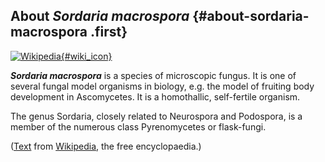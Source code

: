 About *Sordaria macrospora* {#about-sordaria-macrospora .first}
---------------------------

[![Wikipedia](/img/wikipedia_logo_v2_en.png){#wiki_icon}](http://en.wikipedia.org/wiki/Sordaria_macrospora)

***Sordaria macrospora*** is a species of microscopic fungus. It is one
of several fungal model organisms in biology, e.g. the model of fruiting
body development in Ascomycetes. It is a homothallic, self-fertile
organism.

The genus Sordaria, closely related to Neurospora and Podospora, is a
member of the numerous class Pyrenomycetes or flask-fungi.

([Text](http://en.wikipedia.org/wiki/Sordaria_macrospora) from
[Wikipedia](http://en.wikipedia.org/), the free encyclopaedia.)
